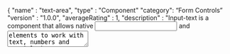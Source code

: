 {
"name" : "text-area",
"type" : "Component"
"category": “Form Controls”
"version" : "1.0.0",
"averageRating" : 1,
"description" : "Input-text is a component that allows native <input> and <textarea> elements to work with text, numbers and special characters.",
"guide" : "”,
"platformSupportVersion" : "4.0.0",
"publisher" : "Prashanth",
}
## Guide: 
### Overview: 
Text area component is a form control field to input user data such as numbers, alphabets, special characters, password, email, search etc. Input can be used within the forms to capture the data from the user. 

#### Usage
Text-area component specifies an input field where the user can enter data. <input> elements are used within a <form> element to declare input controls that allow users to input data. An input field can vary in many ways, depending on the type attribute.

#### How to use:   
- Drag and drop the component. 
- Double click the component to display the list of attributes that can be used with it.
- Fill the attributes which are needed and save the page.

#### Example: 
Input the component field with the attribute value:
``` 
value = input text here
required = true 
```
Save it and run.
When the page is loaded the "value = input text here" will be the text that will be displayed. And the "required = true" specifies that the user has to compulsorily input the text. 

### Associated Attributes:
**style:** Used to specify the inline style. It is applied to the specific element.
**class:** It specifies one or more class names for an element. The class attribute is mostly used to point to a class in a style sheet.
**Value:** It specifies the pre-defined text that is displayed in the text area when the application is run. Example “hello” defined in this field will display hello in the text field when the application is run.
**Placeholder:** used to hold the defined text value. Example “Name” holds the value Name for the text field.
**Required:** specifies that the text field should be filled and should not hold empty values. Value should be boolean i.e. either true or false.
**Color:** takes the color based on angular material thing.
**Name:** specifies the name for the text field.
**Ngmodel:** used for two way data binding. The ng-model attribute is used to bind the data in your model to the view presented to the user. The ng-model attribute is used for, Binding controls such as input, text area and selects in the view into the model.

### Support 
**Devices:** Android, iOS
**Browsers:** Latest version of all modern browsers

**Dependencies version:**
- **Angular CLI version:** 5.0.0 + 
- **Cordova version:** 7.1.0 +
